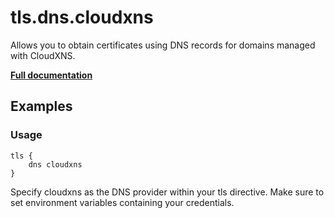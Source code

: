 # tls.dns.cloudxns

Allows you to obtain certificates using DNS records for domains managed with CloudXNS.

**[Full documentation](https://github.com/caddyserver/dnsproviders/blob/master/README.md)**

## Examples

### Usage

``` caddyfile
tls {
    dns cloudxns
}
```

Specify cloudxns as the DNS provider within your tls directive. Make sure to set environment variables containing your
credentials.
